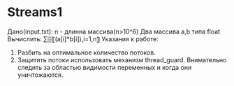 # Streams1

Дано(input.txt):
n - длинна массива(n>10^6)
Два массива a,b типа float
Вычислить:
∑▒〖(a[i]*b[i]),i=1,n〗
Указания к работе:
1) Разбить на оптимальное количество потоков.
2) Защитить потоки использовать механизм thread_guard. Внимательно следить за областью видимости переменных и когда они уничтожаются.
